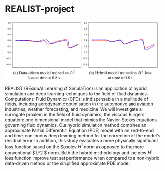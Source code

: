 # REALIST-project

![alt text](https://github.com/nicolaslepagecnam/REALIST-project/blob/main/Capture%20d%E2%80%99%C3%A9cran%20du%202022-09-26%2011-15-56.png)

REALIST (REsiduAl LearnIng of SimulaTion) is an application of hybrid simulation and deep learning techniques to the field of fluid dynamics.
Computational Fluid Dynamics (CFD) is indispensable in a multitude of fields, including aerodynamic optimisation in the automotive and aviation industries, weather forecasting, and medicine. We will investigate a surrogate problem in the field of fluid dynamics, the viscous Burgers' equation: one-dimensional model that mimics the Navier-Stokes equations governing fluid dynamics. Our hybrid simulation method combines an approximate Partial Differential Equation (PDE) model with an end-to-end and time-continuous deep learning method for the correction of the model's residual error.
In addition, this study evaluates a more physically significant loss function based on the Sobolev $H^1$ norm as opposed to the more conventional $ L^2 $ norm. Both the hybrid methodology and the new $H^1$ loss function improve test set performance when compared to a non-hybrid data-driven method or the simplified approximate PDE model.
